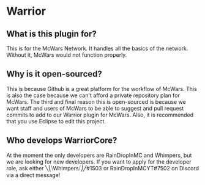# Warrior

## What is this plugin for?
This is for the McWars Network. It handles all the basics of the network. Without it, McWars would not function properly.

## Why is it open-sourced?
This is because Github is a great platform for the workflow of McWars. This is also the case because we can't afford a private repository plan for McWars. The third and final reason this is open-sourced is because we want staff and users of McWars to be able to suggest and pull request commits to add to our Warrior plugin for McWars. Also, it is recommended that you use Eclipse to edit this project.

## Who develops WarriorCore?
At the moment the only developers are RainDropInMC and Whimpers, but we are looking for new developers. If you want to apply for the developer role, ask either ╲⎝⧹Whimpers⧸⎠╱#1503 or RainDropInMCYT#7502 on Discord via a direct message!
